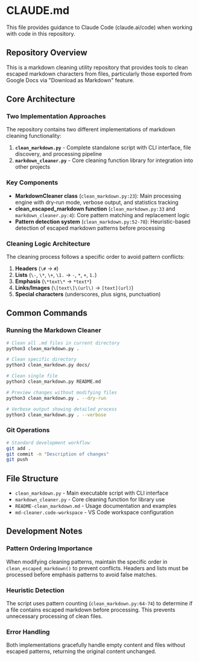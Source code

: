 # CLAUDE.md

This file provides guidance to Claude Code (claude.ai/code) when working with code in this repository.

## Repository Overview

This is a markdown cleaning utility repository that provides tools to clean escaped markdown characters from files, particularly those exported from Google Docs via "Download as Markdown" feature.

## Core Architecture

### Two Implementation Approaches

The repository contains two different implementations of markdown cleaning functionality:

1. **`clean_markdown.py`** - Complete standalone script with CLI interface, file discovery, and processing pipeline
2. **`markdown_cleaner.py`** - Core cleaning function library for integration into other projects

### Key Components

- **MarkdownCleaner class** (`clean_markdown.py:23`): Main processing engine with dry-run mode, verbose output, and statistics tracking
- **clean_escaped_markdown function** (`clean_markdown.py:33` and `markdown_cleaner.py:4`): Core pattern matching and replacement logic
- **Pattern detection system** (`clean_markdown.py:52-78`): Heuristic-based detection of escaped markdown patterns before processing

### Cleaning Logic Architecture

The cleaning process follows a specific order to avoid pattern conflicts:

1. **Headers** (`\#` → `#`)
2. **Lists** (`\-`, `\*`, `\+`, `\1.` → `-`, `*`, `+`, `1.`)
3. **Emphasis** (`\*text\*` → `*text*`)
4. **Links/Images** (`\[text\]\(url\)` → `[text](url)`)
5. **Special characters** (underscores, plus signs, punctuation)

## Common Commands

### Running the Markdown Cleaner

```bash
# Clean all .md files in current directory
python3 clean_markdown.py .

# Clean specific directory
python3 clean_markdown.py docs/

# Clean single file
python3 clean_markdown.py README.md

# Preview changes without modifying files
python3 clean_markdown.py . --dry-run

# Verbose output showing detailed process
python3 clean_markdown.py . --verbose
```

### Git Operations

```bash
# Standard development workflow
git add .
git commit -m "Description of changes"
git push
```

## File Structure

- `clean_markdown.py` - Main executable script with CLI interface
- `markdown_cleaner.py` - Core cleaning function for library use
- `README-clean_markdown.md` - Usage documentation and examples
- `md-cleaner.code-workspace` - VS Code workspace configuration

## Development Notes

### Pattern Ordering Importance

When modifying cleaning patterns, maintain the specific order in `clean_escaped_markdown()` to prevent conflicts. Headers and lists must be processed before emphasis patterns to avoid false matches.

### Heuristic Detection

The script uses pattern counting (`clean_markdown.py:64-74`) to determine if a file contains escaped markdown before processing. This prevents unnecessary processing of clean files.

### Error Handling

Both implementations gracefully handle empty content and files without escaped patterns, returning the original content unchanged.